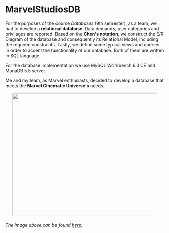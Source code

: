 # MarvelStudiosDB
For the purposes of the course _Databases_ (9th semester), as a team, we had to develop a **relational database**. Data demands, user categories and privilages are reported. Based on the **Chen's notation**, we construct the E/R Diagram of the database and consequently its Relational Model, including the required constraints. Lastly, we define some typical views and queries in order to accent the functionality of our database. Both of them are written in SQL language. 

For the database implementation we use MySQL Workbench 6.3 CE and MariaDB 5.5 server.

Me and my team, as Marvel enthusiasts, decided to develop a database that meets the **Marvel Cinematic Universe's** needs.

<p align="center">
  <img width="460" height="390" src="https://user-images.githubusercontent.com/81076999/113105569-682c6400-920a-11eb-93bf-21a7409d3e7a.png">
</p>

###### _The image above can be found [here](https://commons.wikimedia.org/wiki/File:Marvel_Logo.svg)._

